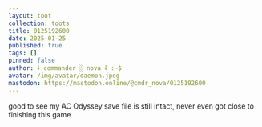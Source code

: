 ```yaml
---
layout: toot
collection: toots
title: 0125192600
date: 2025-01-25
published: true
tags: []
pinned: false
author: ⸸ commander ░ nova ⸸ :~$
avatar: /img/avatar/daemon.jpeg
mastodon: https://mastodon.online/@cmdr_nova/0125192600
---
```


good to see my AC Odyssey save file is still intact, never even got close to finishing this game
